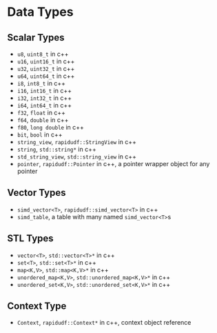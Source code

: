 # Data Types

## Scalar Types
- `u8`, `uint8_t` in c++
- `u16`, `uint16_t` in c++
- `u32`, `uint32_t` in c++
- `u64`, `uint64_t` in c++
- `i8`,  `int8_t` in c++
- `i16`, `int16_t` in c++
- `i32`, `int32_t` in c++
- `i64`, `int64_t` in c++
- `f32`, `float` in c++
- `f64`, `double` in c++
- `f80`, `long double` in c++
- `bit`, `bool` in c++
- `string_view`,  `rapidudf::StringView` in c++
- `string`, `std::string*` in c++
- `std_string_view`, `std::string_view` in c++
- `pointer`, `rapidudf::Pointer` in c++, a pointer wrapper object for any pointer

## Vector Types
- `simd_vector<T>`, `rapidudf::simd_vector<T>` in c++
- `simd_table`, a table with many named `simd_vector<T>`s

## STL Types
- `vector<T>`, `std::vector<T>*` in c++
- `set<T>`, `std::set<T>*` in c++
- `map<K,V>`, `std::map<K,V>*` in c++
- `unordered_map<K,V>`, `std::unordered_map<K,V>*` in c++
- `unordered_set<K,V>`, `std::unordered_set<K,V>*` in c++

## Context Type
- `Context`, `rapidudf::Context*` in c++, context object reference


